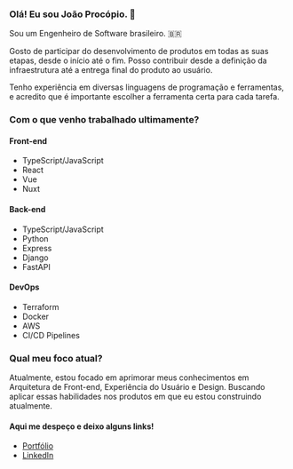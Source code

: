 ### Olá! Eu sou João Procópio. 👋

Sou um Engenheiro de Software brasileiro. 🇧🇷

Gosto de participar do desenvolvimento de produtos em todas as suas etapas, desde o início até o fim. Posso contribuir desde a definição da infraestrutura até a entrega final do produto ao usuário.

Tenho experiência em diversas linguagens de programação e ferramentas, e acredito que é importante escolher a ferramenta certa para cada tarefa.

### Com o que venho trabalhado ultimamente?

#### Front-end
  - TypeScript/JavaScript
  - React
  - Vue
  - Nuxt

#### Back-end

  - TypeScript/JavaScript
  - Python
  - Express
  - Django
  - FastAPI

#### DevOps
  - Terraform
  - Docker
  - AWS
  - CI/CD Pipelines

### Qual meu foco atual?

Atualmente, estou focado em aprimorar meus conhecimentos em Arquitetura de Front-end, Experiência do Usuário e Design. Buscando aplicar essas habilidades nos produtos em que eu estou construindo atualmente.

#### Aqui me despeço e deixo alguns links!

- [Portfólio](https://joaoprocopio.com.br/)
- [LinkedIn](https://www.linkedin.com/in/joao-procopio/)